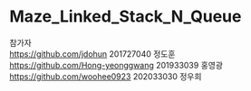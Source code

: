 # Maze_Linked_Stack_N_Queue

참가자<br>
https://github.com/jdohun 201727040 정도훈<br>
https://github.com/Hong-yeonggwang 201933039 홍영광<br>
https://github.com/woohee0923 202033030 정우희<br>
